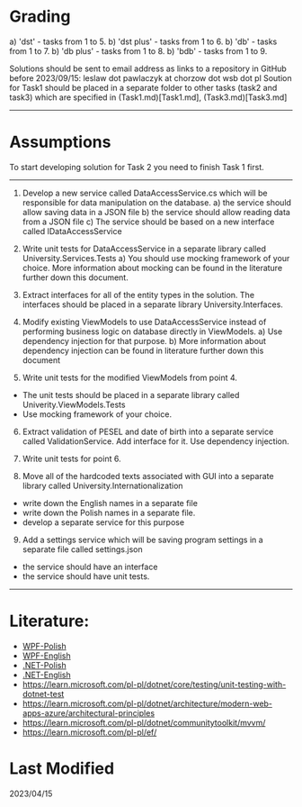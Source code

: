 # Grading

a) 'dst' - tasks from 1 to 5.
b) 'dst plus' - tasks from 1 to 6.
b) 'db' - tasks from 1 to 7.
b) 'db plus' - tasks from 1 to 8.
b) 'bdb' - tasks from 1 to 9.

Solutions should be sent to email address as links to a repository in GitHub before 2023/09/15: leslaw dot pawlaczyk at chorzow dot wsb dot pl
Soution for Task1 should be placed in a separate folder to other tasks (task2 and task3) which are specified in (Task1.md)[Task1.md], (Task3.md)[Task3.md]

-----------------------------------

# Assumptions

To start developing solution for Task 2 you need to finish Task 1 first.

-----------------------------------

1. Develop a new service called DataAccessService.cs which will be responsible for data manipulation on the database. 
a) the service should allow saving data in a JSON file
b) the service should allow reading data from a JSON file
c) The service should be based on a new interface called IDataAccessService

2. Write unit tests for DataAccessService in a separate library called University.Services.Tests
a) You should use mocking framework of your choice. More information about mocking can be found in the literature further down this document.

3. Extract interfaces for all of the entity types in the solution. The interfaces should be placed in a separate library University.Interfaces.

4. Modify existing ViewModels to use DataAccessService instead of performing business logic on database directly in ViewModels. 
a) Use dependency injection for that purpose.
b) More information about dependency injection can be found in literature further down this document

5. Write unit tests for the modified ViewModels from point 4.
* The unit tests should be placed in a separate library called Univerity.ViewModels.Tests
* Use mocking framework of your choice.

6. Extract validation of PESEL and date of birth into a separate service called ValidationService. Add interface for it. Use dependency injection.

7. Write unit tests for point 6.

8. Move all of the hardcoded texts associated with GUI into a separate library called University.Internationalization
* write down the English names in a separate file
* write down the Polish names in a separate file.
* develop a separate service for this purpose

9. Add a settings service which will be saving program settings in a separate file called settings.json
* the service should have an interface
* the service should have unit tests.

-----------------------------------

# Literature:

* [WPF-Polish](wpf-pl-7.0.pdf)
* [WPF-English](wpf-en-7.0.pdf)
* [.NET-Polish](dotnet-fundamentals-pl.pdf)
* [.NET-English](dotnet-fundamentals-en.pdf)
* https://learn.microsoft.com/pl-pl/dotnet/core/testing/unit-testing-with-dotnet-test
* https://learn.microsoft.com/pl-pl/dotnet/architecture/modern-web-apps-azure/architectural-principles
* https://learn.microsoft.com/pl-pl/dotnet/communitytoolkit/mvvm/
* https://learn.microsoft.com/pl-pl/ef/


# Last Modified

2023/04/15

